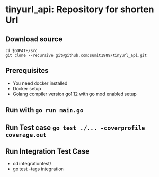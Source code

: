 # tinyurl_api: Repository for shorten Url
## Download source

    cd $GOPATH/src
    git clone --recursive git@github.com:sumit1989/tinyurl_api.git

## Prerequisites

* You need docker installed
* Docker setup
* Golang compiler version go1.12 with go mod enabled setup

## Run with `go run main.go`

## Run Test case `go test ./... -coverprofile coverage.out`

## Run Integration Test Case

* cd integrationtest/
* go test -tags integration
